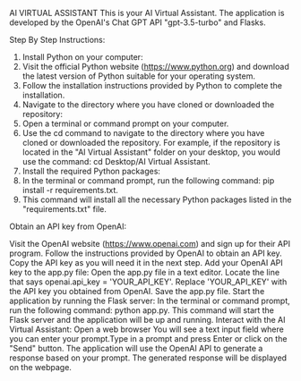AI VIRTUAL ASSISTANT
This is your AI Virtual Assistant. The application is developed by the OpenAI's Chat GPT API "gpt-3.5-turbo" and Flasks.

Step By Step Instructions:

1. Install Python on your computer:
2. Visit the official Python website (https://www.python.org) and download the latest version of Python suitable for your operating system.
3. Follow the installation instructions provided by Python to complete the installation.
4. Navigate to the directory where you have cloned or downloaded the repository:
5. Open a terminal or command prompt on your computer.
6. Use the cd command to navigate to the directory where you have cloned or downloaded the repository. For example, if the repository is located in the "AI Virtual Assistant" folder on your desktop, you would use the command: cd Desktop/AI Virtual Assistant.
7. Install the required Python packages:
8. In the terminal or command prompt, run the following command: pip install -r requirements.txt.
9. This command will install all the necessary Python packages listed in the "requirements.txt" file.
   
Obtain an API key from OpenAI:

Visit the OpenAI website (https://www.openai.com) and sign up for their API program.
Follow the instructions provided by OpenAI to obtain an API key.
Copy the API key as you will need it in the next step.
Add your OpenAI API key to the app.py file:
Open the app.py file in a text editor.
Locate the line that says openai.api_key = 'YOUR_API_KEY'.
Replace 'YOUR_API_KEY' with the API key you obtained from OpenAI.
Save the app.py file.
Start the application by running the Flask server:
In the terminal or command prompt, run the following command: python app.py.
This command will start the Flask server and the application will be up and running.
Interact with the AI Virtual Assistant:
Open a web browser 
You will see a text input field where you can enter your prompt.Type in a prompt and press Enter or click on the "Send" button.
The application will use the OpenAI API to generate a response based on your prompt.
The generated response will be displayed on the webpage.
